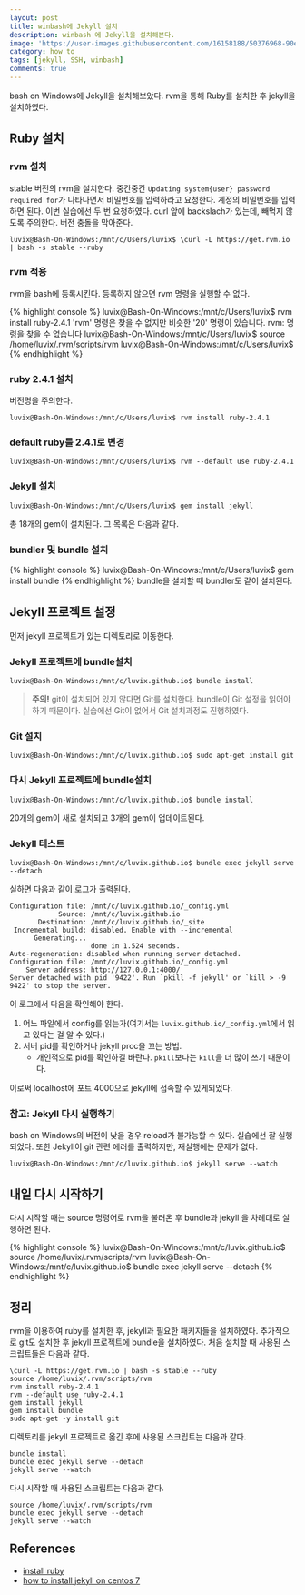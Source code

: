 ```yaml
---
layout: post
title: winbash에 Jekyll 설치
description: winbash 에 Jekyll을 설치해본다.
image: 'https://user-images.githubusercontent.com/16158188/50376968-90ef4780-0658-11e9-9bd1-32143dfddd90.jpg'
category: how to
tags: [jekyll, SSH, winbash]
comments: true
---
```

bash on Windows에 Jekyll을 설치해보았다.
rvm을 통해 Ruby를 설치한 후 jekyll을 설치하였다.

## Ruby 설치

### rvm 설치

stable 버전의 rvm을 설치한다.
중간중간 `Updating system{user} password required for`가 나타나면서 비밀번호를 입력하라고 요청한다.
계정의 비밀번호를 입력하면 된다. 이번 실습에선 두 번 요청하였다.
curl 앞에 backslach가 있는데, 빼먹지 않도록 주의한다. 버전 충돌을 막아준다.

```
luvix@Bash-On-Windows:/mnt/c/Users/luvix$ \curl -L https://get.rvm.io | bash -s stable --ruby
```

### rvm 적용

rvm을 bash에 등록시킨다. 등록하지 않으면 rvm 명령을 실행할 수 없다.

{% highlight console %}
luvix@Bash-On-Windows:/mnt/c/Users/luvix$ rvm install ruby-2.4.1
'rvm' 명령은 찾을 수 없지만 비슷한  '20' 명령이 있습니다.
rvm: 명령을 찾을 수 없습니다
luvix@Bash-On-Windows:/mnt/c/Users/luvix$ source /home/luvix/.rvm/scripts/rvm
luvix@Bash-On-Windows:/mnt/c/Users/luvix$
{% endhighlight %}

### ruby 2.4.1 설치

버전명을 주의한다.

```
luvix@Bash-On-Windows:/mnt/c/Users/luvix$ rvm install ruby-2.4.1
```

### default ruby를 2.4.1로 변경

```
luvix@Bash-On-Windows:/mnt/c/Users/luvix$ rvm --default use ruby-2.4.1
```

### Jekyll 설치

```
luvix@Bash-On-Windows:/mnt/c/Users/luvix$ gem install jekyll
```

총 18개의 gem이 설치된다.
그 목록은 다음과 같다.

### bundler 및 bundle 설치

{% highlight console %}
luvix@Bash-On-Windows:/mnt/c/Users/luvix$ gem install bundle
{% endhighlight %}
bundle을 설치할 때 bundler도 같이 설치된다.


## Jekyll 프로젝트 설정

먼저 jekyll 프로젝트가 있는 디렉토리로 이동한다.

### Jekyll 프로젝트에 bundle설치

```
luvix@Bash-On-Windows:/mnt/c/luvix.github.io$ bundle install
```

> **주의!** git이 설치되어 있지 않다면 Git를 설치한다.
bundle이 Git 설정을 읽어야하기 때문이다.
실습에선 Git이 없어서 Git 설치과정도 진행하였다.

### Git 설치

```
luvix@Bash-On-Windows:/mnt/c/luvix.github.io$ sudo apt-get install git
```

### 다시 Jekyll 프로젝트에 bundle설치

```
luvix@Bash-On-Windows:/mnt/c/luvix.github.io$ bundle install
```
20개의 gem이 새로 설치되고 3개의 gem이 업데이트된다.

### Jekyll 테스트

```
luvix@Bash-On-Windows:/mnt/c/luvix.github.io$ bundle exec jekyll serve --detach
```

실하면 다음과 같이 로그가 출력된다.

```
Configuration file: /mnt/c/luvix.github.io/_config.yml
            Source: /mnt/c/luvix.github.io
       Destination: /mnt/c/luvix.github.io/_site
 Incremental build: disabled. Enable with --incremental
      Generating...
                    done in 1.524 seconds.
Auto-regeneration: disabled when running server detached.
Configuration file: /mnt/c/luvix.github.io/_config.yml
    Server address: http://127.0.0.1:4000/
Server detached with pid '9422'. Run `pkill -f jekyll' or `kill > -9 9422' to stop the server.
```

이 로그에서 다음을 확인해야 한다.

1. 어느 파일에서 config를 읽는가(여기서는 `luvix.github.io/_config.yml`에서 읽고 있다는 걸 알 수 있다.)
1. 서버 pid를 확인하거나 jekyll proc을 끄는 방법.
    - 개인적으로 pid를 확인하길 바란다. `pkill`보다는 `kill`을 더 많이 쓰기 때문이다.

이로써 localhost에 포트 4000으로 jekyll에 접속할 수 있게되었다.

### 참고: Jekyll 다시 실행하기

bash on Windows의 버전이 낮을 경우 reload가 불가능할 수 있다.
실습에선 잘 실행되었다.
또한 Jekyll이 git 관련 에러를 출력하지만, 재실행에는 문제가 없다.

```
luvix@Bash-On-Windows:/mnt/c/luvix.github.io$ jekyll serve --watch
```

## 내일 다시 시작하기

다시 시작할 때는 source 명령어로 rvm을 불러온 후 bundle과 jekyll 을 차례대로 실행하면 된다.

{% highlight console %}
luvix@Bash-On-Windows:/mnt/c/luvix.github.io$ source /home/luvix/.rvm/scripts/rvm
luvix@Bash-On-Windows:/mnt/c/luvix.github.io$ bundle exec jekyll serve --detach
{% endhighlight %}


## 정리

rvm을 이용하여 ruby를 설치한 후, jekyll과 필요한 패키지들을 설치하였다.
추가적으로 git도 설치한 후 jekyll 프로젝트에 bundle을 설치하였다.
처음 설치할 때 사용된 스크립트들은 다음과 같다.

```
\curl -L https://get.rvm.io | bash -s stable --ruby
source /home/luvix/.rvm/scripts/rvm
rvm install ruby-2.4.1
rvm --default use ruby-2.4.1
gem install jekyll
gem install bundle
sudo apt-get -y install git
```

디렉토리를 jekyll 프로젝트로 옮긴 후에 사용된 스크립트는 다음과 같다.

```
bundle install
bundle exec jekyll serve --detach
jekyll serve --watch
```

다시 시작할 때 사용된 스크립트는 다음과 같다.
```
source /home/luvix/.rvm/scripts/rvm
bundle exec jekyll serve --detach
jekyll serve --watch
```

## References

- [install ruby](http://railsapps.github.io/install-ruby.html)
- [how to install jekyll on centos 7](https://hostpresto.com/community/tutorials/how-to-install-jekyll-on-centos-7/)

